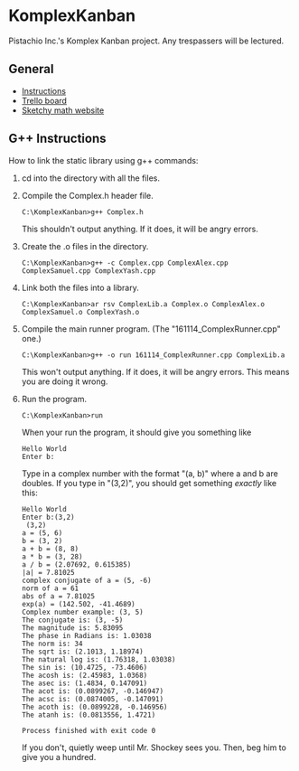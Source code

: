 # KomplexKanban
Pistachio Inc.'s Komplex Kanban project. Any trespassers will be lectured.

## General
* [Instructions](https://drive.google.com/file/d/1sA8t9rRrhyOVqQLLbrDBrKtl25JmB2wi/view)
* [Trello board](https://trello.com/b/tM7aIQXO/complasa-arithmetic-library)
* [Sketchy math website](http://www.euclideanspace.com/maths/algebra/realNormedAlgebra/complex/functions/index.htm)

## G++ Instructions
How to link the static library using g++ commands:

1. cd into the directory with all the files.
2. Compile the Complex.h header file.

   ```C:\KomplexKanban>g++ Complex.h```

   This shouldn't output anything. If it does, it will be angry errors.

3. Create the .o files in the directory.

   ```C:\KomplexKanban>g++ -c Complex.cpp ComplexAlex.cpp ComplexSamuel.cpp ComplexYash.cpp```

4. Link both the files into a library.

   ```C:\KomplexKanban>ar rsv ComplexLib.a Complex.o ComplexAlex.o ComplexSamuel.o ComplexYash.o```

5. Compile the main runner program. (The "161114_ComplexRunner.cpp" one.)

   ```C:\KomplexKanban>g++ -o run 161114_ComplexRunner.cpp ComplexLib.a```

   This won't output anything. If it does, it will be angry errors. This means you are doing it wrong.
6. Run the program.

   ```C:\KomplexKanban>run```

   When your run the program, it should give you something like

   ```
   Hello World
   Enter b:
   ```

   Type in a complex number with the format "(a, b)" where a and b are doubles. If you type in "(3,2)", you should get something *exactly* like this:

   ```
   Hello World
   Enter b:(3,2)
    (3,2)
   a = (5, 6)
   b = (3, 2)
   a + b = (8, 8)
   a * b = (3, 28)
   a / b = (2.07692, 0.615385)
   |a| = 7.81025
   complex conjugate of a = (5, -6)
   norm of a = 61
   abs of a = 7.81025
   exp(a) = (142.502, -41.4689)
   Complex number example: (3, 5)
   The conjugate is: (3, -5)
   The magnitude is: 5.83095
   The phase in Radians is: 1.03038
   The norm is: 34
   The sqrt is: (2.1013, 1.18974)
   The natural log is: (1.76318, 1.03038)
   The sin is: (10.4725, -73.4606)
   The acosh is: (2.45983, 1.0368)
   The asec is: (1.4834, 0.147091)
   The acot is: (0.0899267, -0.146947)
   The acsc is: (0.0874005, -0.147091)
   The acoth is: (0.0899228, -0.146956)
   The atanh is: (0.0813556, 1.4721)
   
   Process finished with exit code 0
   ```

   If you don't, quietly weep until Mr. Shockey sees you. Then, beg him to give you a hundred.
